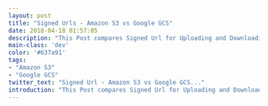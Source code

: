 ```yaml
---
layout: post
title: "Signed Urls - Amazon S3 vs Google GCS"
date: 2018-04-18 01:57:05
description: "This Post compares Signed Url for Uploading and Downloading files from Amazon s3 vs Google GCS."
main-class: 'dev'
color: '#637a91'
tags:
- "Amazon S3"
- "Google GCS"
twitter_text: "Signed Url - Amazon S3 vs Google GCS..."
introduction: "This Post compares Signed Url for Uploading and Downloading files from Amazon s3 vs Google GCS."
---
```

